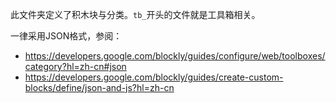 此文件夹定义了积木块与分类。`tb_`开头的文件就是工具箱相关。

一律采用JSON格式，参阅：

- https://developers.google.com/blockly/guides/configure/web/toolboxes/category?hl=zh-cn#json
- https://developers.google.com/blockly/guides/create-custom-blocks/define/json-and-js?hl=zh-cn

